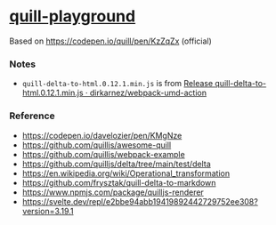 [quill-playground](https://dirkarnez.github.io/quill-playground)
================================================================
Based on https://codepen.io/quill/pen/KzZqZx (official)

### Notes
- `quill-delta-to-html.0.12.1.min.js` is from [Release quill-delta-to-html.0.12.1.min.js · dirkarnez/webpack-umd-action](https://github.com/dirkarnez/webpack-umd-action/releases/tag/quill-delta-to-html.0.12.1)

### Reference
- https://codepen.io/davelozier/pen/KMgNze
- https://github.com/quilljs/awesome-quill
- https://github.com/quilljs/webpack-example
- https://github.com/quilljs/delta/tree/main/test/delta
- https://en.wikipedia.org/wiki/Operational_transformation
- https://github.com/frysztak/quill-delta-to-markdown
- https://www.npmjs.com/package/quilljs-renderer
- https://svelte.dev/repl/e2bbe94abb19419892442729752ee308?version=3.19.1
